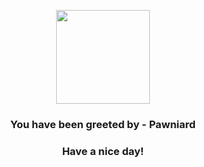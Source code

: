 <p align="center">
            <img src="https://raw.githubusercontent.com/PokeAPI/sprites/master/sprites/pokemon/624.png" width="150" height="150">
          </p>
          <h3 align="center">You have been greeted by - <b>Pawniard</b></h3>
          <h3 align="center">Have a nice day!</h3>
        